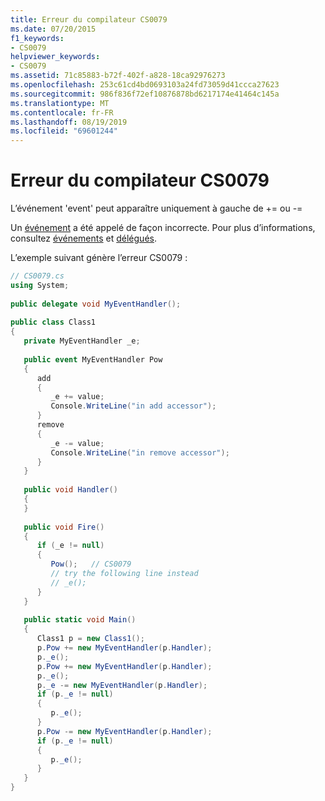 ```yaml
---
title: Erreur du compilateur CS0079
ms.date: 07/20/2015
f1_keywords:
- CS0079
helpviewer_keywords:
- CS0079
ms.assetid: 71c85883-b72f-402f-a828-18ca92976273
ms.openlocfilehash: 253c61cd4bd0693103a24fd73059d41ccca27623
ms.sourcegitcommit: 986f836f72ef10876878bd6217174e41464c145a
ms.translationtype: MT
ms.contentlocale: fr-FR
ms.lasthandoff: 08/19/2019
ms.locfileid: "69601244"
---
```

# <a name="compiler-error-cs0079"></a>Erreur du compilateur CS0079
L’événement 'event' peut apparaître uniquement à gauche de += ou -=  
  
 Un [événement](../language-reference/keywords/event.md) a été appelé de façon incorrecte. Pour plus d’informations, consultez [événements](../programming-guide/events/index.md) et [délégués](../programming-guide/delegates/index.md).  
  
 L’exemple suivant génère l’erreur CS0079 :  
  
```csharp  
// CS0079.cs  
using System;  
  
public delegate void MyEventHandler();  
  
public class Class1  
{  
   private MyEventHandler _e;  
  
   public event MyEventHandler Pow  
   {  
      add  
      {  
         _e += value;  
         Console.WriteLine("in add accessor");  
      }  
      remove  
      {  
         _e -= value;  
         Console.WriteLine("in remove accessor");  
      }  
   }  
  
   public void Handler()  
   {  
   }  
  
   public void Fire()  
   {  
      if (_e != null)  
      {  
         Pow();   // CS0079  
         // try the following line instead  
         // _e();  
      }  
   }  
  
   public static void Main()  
   {  
      Class1 p = new Class1();  
      p.Pow += new MyEventHandler(p.Handler);  
      p._e();  
      p.Pow += new MyEventHandler(p.Handler);  
      p._e();  
      p._e -= new MyEventHandler(p.Handler);  
      if (p._e != null)  
      {  
         p._e();  
      }  
      p.Pow -= new MyEventHandler(p.Handler);  
      if (p._e != null)  
      {  
         p._e();  
      }  
   }  
}  
```
